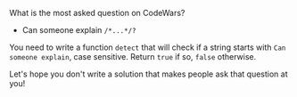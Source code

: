 What is the most asked question on CodeWars?

- Can someone explain `/*...*/?`

You need to write a function ```detect``` that will check if a string starts with ```Can someone explain```, case
sensitive. Return ```true``` if so, ```false``` otherwise.

Let's hope you don't write a solution that makes people ask that question at you!
